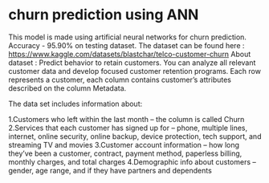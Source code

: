 # churn prediction using ANN

This model is made using artificial neural networks for churn prediction. Accuracy - 95.90% on testing dataset.
The dataset can be found here : https://www.kaggle.com/datasets/blastchar/telco-customer-churn
About dataset : Predict behavior to retain customers. You can analyze all relevant customer data and develop focused customer retention programs.
Each row represents a customer, each column contains customer’s attributes described on the column Metadata.

The data set includes information about:

1.Customers who left within the last month – the column is called Churn
2.Services that each customer has signed up for – phone, multiple lines, internet, online security, online backup, device protection, tech support, and streaming TV and movies
3.Customer account information – how long they’ve been a customer, contract, payment method, paperless billing, monthly charges, and total charges
4.Demographic info about customers – gender, age range, and if they have partners and dependents
